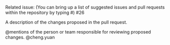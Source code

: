 Related issue: (You can bring up a list of suggested issues and pull requests within the repository by typing #)
#26

A description of the changes proposed in the pull request.

@mentions of the person or team responsible for reviewing proposed changes.
@cheng.yuan
